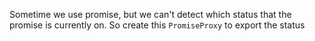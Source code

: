 Sometime we use promise, but we can't detect which status that the promise is currently on.
So create this `PromiseProxy` to export the status
